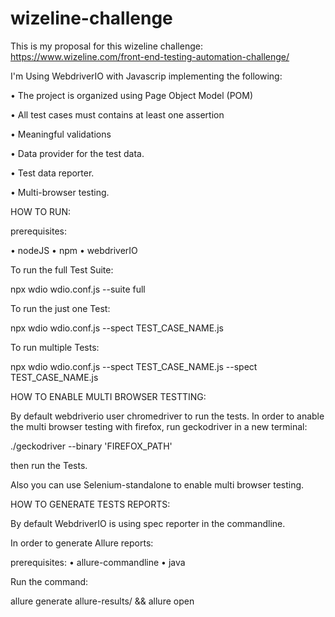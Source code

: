 # wizeline-challenge
This is my proposal for this wizeline challenge: https://www.wizeline.com/front-end-testing-automation-challenge/

I'm Using WebdriverIO with Javascrip implementing the following:


• The project is organized using Page Object Model (POM)

• All test cases must contains at least one assertion

• Meaningful validations

• Data provider for the test data.

• Test data reporter.

• Multi-browser testing.


HOW TO RUN:

prerequisites:

• nodeJS
• npm
• webdriverIO

To run the full Test Suite:

npx wdio wdio.conf.js --suite full

To run the just one Test:

npx wdio wdio.conf.js --spect TEST_CASE_NAME.js


To run multiple Tests:

npx wdio wdio.conf.js --spect TEST_CASE_NAME.js --spect TEST_CASE_NAME.js



HOW TO ENABLE MULTI BROWSER TESTTING:



By default webdriverio user chromedriver to run the tests.
In order to anable the multi browser testing with firefox, run geckodriver in a new terminal:

./geckodriver --binary 'FIREFOX_PATH'

then run the Tests.

Also you can use Selenium-standalone to enable multi browser testing.

HOW TO GENERATE TESTS REPORTS:



By default WebdriverIO is using spec reporter in the commandline.

In order to generate Allure reports:

prerequisites:
• allure-commandline
• java

Run the command:

allure generate allure-results/ && allure open
